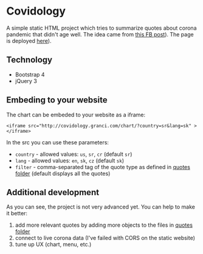 # Covidology

A simple static HTML project which tries to summarize quotes about corona pandemic that didn't age well. The idea came from [this FB post](https://www.facebook.com/utheraptor/photos/a.238176063377369/914537269074575)). The page is deployed [here](http://covidology.granci.com/)).

## Technology
 * Bootstrap 4
 * jQuery 3

## Embeding to your website
The chart can be embeded to your website as a iframe:

`<iframe src="http://covidology.granci.com/chart/?country=sr&lang=sk" ></iframe>`

In the src you can use these parameters:
 * `country` - allowed values: `us`, `sr`, `cr` (default `sr`)
 * `lang` - allowed values: `en`, `sk`, `cz` (default `sk`)
 * `filter` - comma-separated tag of the quote type as defined in [quotes folder](https://github.com/granci/proroci-korony/tree/main/chart/quotes) (default displays all the quotes)

## Additional development
As you can see, the project is not very advanced yet. You can help to make it better:
1. add more relevant quotes by adding more objects to the files in [quotes folder](https://github.com/granci/proroci-korony/tree/main/chart/quotes)
2. connect to live corona data (I've failed with CORS on the static website)
3. tune up UX (chart, menu, etc.)
